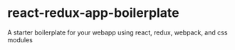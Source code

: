# react-redux-app-boilerplate
A starter boilerplate for your webapp using react, redux, webpack, and css modules

